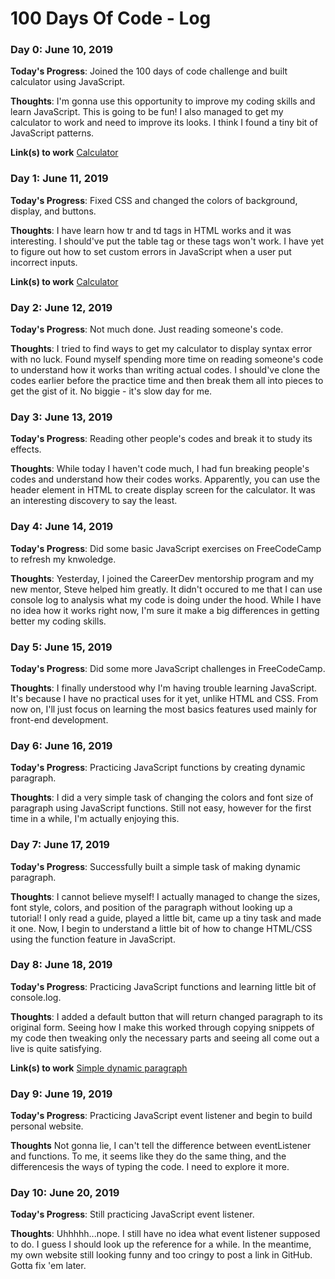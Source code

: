 # 100 Days Of Code - Log

### Day 0: June 10, 2019

**Today's Progress**: Joined the 100 days of code challenge and built calculator using JavaScript.

**Thoughts**: I'm gonna use this opportunity to improve my coding skills and learn JavaScript. This is going to be fun! I also managed to get my calculator to work and need to improve its looks. I think I found a tiny bit of JavaScript patterns.

**Link(s) to work**
[Calculator](https://mohammedasker.github.io/Calculator/.)

### Day 1: June 11, 2019

**Today's Progress**: Fixed CSS and changed the colors of background, display, and buttons.

**Thoughts**: I have learn how tr and td tags in HTML works and it was interesting. I should've put the table tag or these tags won't work. I have yet to figure out how to set custom errors in JavaScript when a user put incorrect inputs.

**Link(s) to work**
[Calculator](https://mohammedasker.github.io/Calculator/.)

### Day 2: June 12, 2019

**Today's Progress**: Not much done. Just reading someone's code.

**Thoughts**: I tried to find ways to get my calculator to display syntax error with no luck. Found myself spending more time on reading someone's code to understand how it works than writing actual codes. I should've clone the codes earlier before the practice time and then break them all into pieces to get the gist of it. No biggie - it's slow day for me.

### Day 3: June 13, 2019

**Today's Progress**: Reading other people's codes and break it to study its effects.

**Thoughts**: While today I haven't code much, I had fun breaking people's codes and understand how their codes works. Apparently, you can use the header element in HTML to create display screen for the calculator. It was an interesting discovery to say the least.

### Day 4: June 14, 2019

**Today's Progress**: Did some basic JavaScript exercises on FreeCodeCamp to refresh my knwoledge.

**Thoughts**: Yesterday, I joined the CareerDev mentorship program and my new mentor, Steve helped him greatly. It didn't occured to me that I can use console log to analysis what my code is doing under the hood. While I have no idea how it works right now, I'm sure it make a big differences in getting better my coding skills.

### Day 5: June 15, 2019

**Today's Progress**: Did some more JavaScript challenges in FreeCodeCamp.

**Thoughts**: I finally understood why I'm having trouble learning JavaScript. It's because I have no practical uses for it yet, unlike HTML and CSS. From now on, I'll just focus on learning the most basics features used mainly for front-end development.

### Day 6: June 16, 2019

**Today's Progress**: Practicing JavaScript functions by creating dynamic paragraph.

**Thoughts**: I did a very simple task of changing the colors and font size of paragraph using JavaScript functions. Still not easy, however for the first time in a while, I'm actually enjoying this.

### Day 7: June 17, 2019

**Today's Progress**: Successfully built a simple task of making dynamic paragraph.

**Thoughts**: I cannot believe myself! I actually managed to change the sizes, font style, colors, and position of the paragraph without looking up a tutorial! I only read a guide, played a little bit, came up a tiny task and made it one. Now, I begin to understand a little bit of how to change HTML/CSS using the function feature in JavaScript.

### Day 8: June 18, 2019

**Today's Progress**: Practicing JavaScript functions and learning little bit of console.log.

**Thoughts**: I added a default button that will return changed paragraph to its original form. Seeing how I make this worked through copying snippets of my code then tweaking only the necessary parts and seeing all come out a live is quite satisfying.

**Link(s) to work**
[Simple dynamic paragraph](https://codepen.io/Mohdasker/pen/zVqVdZ)

### Day 9: June 19, 2019

**Today's Progress**: Practicing JavaScript event listener and begin to build personal website.

**Thoughts** Not gonna lie, I can't tell the difference between eventListener and functions. To me, it seems like they do the same thing, and the differencesis the ways of typing the code. I need to explore it more.

### Day 10: June 20, 2019

**Today's Progress**: Still practicing JavaScript event listener.

**Thoughts**: Uhhhhh...nope. I still have no idea what event listener supposed to do. I guess I should look up the reference for a while. In the meantime, my own website still looking funny and too cringy to post a link in GitHub. Gotta fix 'em later.




